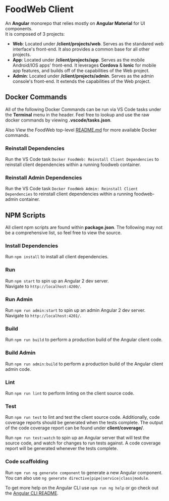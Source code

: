 # FoodWeb Client

An **Angular** monorepo that relies mostly on **Angular Material** for UI components.<br>
It is composed of 3 projects:

  - **Web**: Located under **/client/projects/web**. Serves as the standared web interface's front-end. It also provides a common base for all other projects.
  - **App**: Located under **/client/projects/app**. Serves as the mobile Android/IOS apps' front-end. It leverages **Cordova** & **Ionic** for mobile app features, and builds off of the capabilities of the Web project.
  - **Admin**: Located under **/client/projects/admin**. Serves as the admin console's front-end. It extends the capabilities of the Web project.



## Docker Commands

All of the following Docker Commands can be run via VS Code tasks under the **Terminal** menu in the header.
Feel free to lookup and use the raw docker commands by viewing **.vscode/tasks.json**.

Also View the FoodWeb top-level [README.md](https://github.com/marknemm/FoodWeb/blob/master/README.md) for more available Docker commands.

### Reinstall Dependencies

Run the VS Code task `Docker FoodWeb: Reinstall Client Dependencies` to reinstall client dependencies within a running foodweb container.

### Reinstall Admin Dependencies

Run the VS Code task `Docker FoodWeb Admin: Reinstall Client Dependencies` to reinstall client dependencies within a running foodweb-admin container.



## NPM Scripts

All client npm scripts are found within **package.json**. The following may not be a comprehensive list, so feel free to view the source.

### Install Dependencies

Run `npm install` to install all client dependencies.

### Run

Run `npm start` to spin up an Angular 2 dev server.<br>
Navigate to `http://localhost:4200/`.

### Run Admin

Run `npm run admin:start` to spin up an admin Angular 2 dev server.<br>
Navigate to `http://localhost:4201/`.

### Build

Run `npm run build` to perform a production build of the Angular client code.

### Build Admin

Run `npm run admin:build` to perform a production build of the Angular client admin code.

### Lint

Run `npm run lint` to perform linting on the client source code.

### Test

Run `npm run test` to lint and test the client source code. Additionally, code coverage reports should be generated when the tests complete. The output of the code coverage report can be found under **client/coverage/**.

Run `npm run test:watch` to spin up an Angular server that will test the source code, and watch for changes to run tests against. A code coverage report will be generated whenever the tests complete.

### Code scaffolding

Run `npm run ng generate component` to generate a new Angular component. You can also use `ng generate directive|pipe|service|class|module`.

To get more help on the Angular CLI use `npm run ng help` or go check out the [Angular CLI README](https://github.com/angular/angular-cli/blob/master/README.md).
